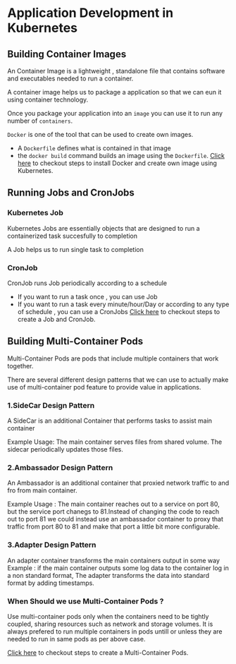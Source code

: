 # Application Development in Kubernetes
## Building Container Images
An Container Image is a lightweight , standalone file that contains software and executables needed to run a container.

A container image helps us to package a application so that we can eun it using container technology.

Once you package your application into an `image` you can use it to run any number of `containers`. 

`Docker` is one of the tool that can be used to create own images.
- A `Dockerfile` defines what is contained in that image
- the `docker build` command builds an image using the `Dockerfile`.
[Click here](https://github.com/venkatavarunp/CKAD-Prep/blob/main/ContainerImageDev.md) to checkout steps to install Docker and create own image using Kubernetes.
## Running Jobs and CronJobs
### Kubernetes Job 
Kubernetes Jobs are essentially objects that are designed to run a containerized task succesfully to completion

A Job helps us to run single task to completion 

### CronJob  
CronJob runs Job periodically according to a schedule

- If you want to run a task once , you can use Job
- If you want to run a task every minute/hour/Day or according to any type of schedule , you can use a CronJobs
[Click here](https://github.com/venkatavarunp/CKAD-Prep/blob/main/JobsCronJobs.md) to checkout steps to create a Job and CronJob.

## Building Multi-Container Pods
Multi-Container Pods are pods that include multiple containers that work together.

There are several different design patterns that we can use to actually make use of multi-container pod feature to provide value in applications.

### 1.SideCar Design Pattern 
A SideCar is an additional Container that performs tasks to assist main container

Example Usage: The main container serves files from shared volume. The sidecar periodically updates those files.

### 2.Ambassador Design Pattern
An Ambassador is an additional container that proxied network traffic to and fro from main container.

Example Usage : The main container reaches out to a service on port 80, but the service port chanegs to 81.Instead of changing the code to reach out to port 81 we could instead use an ambassador container to proxy that traffic from port 80 to 81 and make that port a little bit more configurable.

### 3.Adapter Design Pattern
An adapter container transforms the main containers output in some way
Example : if the main container outputs some log data to the container log in a non standard format, The adapter transforms the data into standard format by adding timestamps.

### When Should we use Multi-Container Pods ?
Use multi-container pods only when the containers need to be tightly coupled, sharing resources such as network and storage volumes.
It is always prefered to run multiple containers in pods untill or unless they are needed to run in same pods as per above case.

[Click here](https://github.com/venkatavarunp/CKAD-Prep/blob/main/MultiContainerPods.md) to checkout steps to create a Multi-Container Pods.
